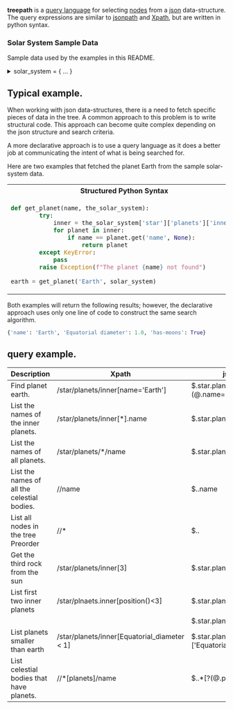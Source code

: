 **treepath** is a [query language](https://en.wikipedia.org/wiki/Query_language) for selecting 
[nodes](https://en.wikipedia.org/wiki/Node_(computer_science)) from a 
[json](https://docs.python.org/3/library/json.html) data-structure. The query expressions are similar to 
[jsonpath](https://goessner.net/articles/JsonPath/) and 
[Xpath](https://en.wikipedia.org/wiki/XPath),  but are written in python syntax.  


### Solar System Sample Data
Sample data used by the examples in this README.  
<details><summary>solar_system = {  ... }</summary>
<p>

```json
{
  "star": {
    "name": "Sun",
    "Equatorial diameter": 109.168,
    "planets": {
      "inner": [
        {
          "name": "Mercury",
          "Equatorial diameter": 0.383,
          "has-moons": false
        },
        {
          "name": "Venus",
          "Equatorial diameter": 0.949,
          "has-moons": false
        },
        {
          "name": "Earth",
          "Equatorial diameter": 1.000,
          "has-moons": true
        },
        {
          "name": "Mars",
          "Equatorial diameter": 0.532,
          "has-moons": true
        }
      ],
      "outer": [
        {
          "name": "Jupiter",
          "Equatorial diameter": 11.209,
          "has-moons": true
        },
        {
          "name": "Saturn",
          "Equatorial diameter": 9.449,
          "has-moons": true
        },
        {
          "name": "Uranus",
          "Equatorial diameter": 4.007,
          "has-moons": true
        },
        {
          "name": "Neptune",
          "Equatorial diameter": 3.883,
          "has-moons": true
        }
      ]
    }
  }
}

```

</p>
</details>

## Typical example.  

When working with json data-structures, there is a need to fetch specific pieces of data in the tree.   A common 
approach to this problem is to write structural code.  This approach can become quite complex depending on the json 
structure and search criteria.   

A more declarative approach is to use a query language as it does a better job at communicating the intent of what 
is being searched for.  

Here are two examples that fetched the planet Earth from the sample solar-system data.  

<table>
<tr>
<th>Structured Python Syntax</th>
<th>declarative Python Syntax Using treepath</th>
</tr>
<tr>
<td>

```python
def get_planet(name, the_solar_system):
        try:
            inner = the_solar_system['star']['planets']['inner']
            for planet in inner:
                if name == planet.get('name', None):
                    return planet
        except KeyError:
            pass
        raise Exception(f"The planet {name} not found")

earth = get_planet('Earth', solar_system)
```

</td>
<td>

```python
earth = get(path.star.planets.inner[wc][has(path.name == 'Earth')], solar_system)










```

</td>
</tr>
</table>

Both examples will return the following results; however, the declarative approach uses only one line of code to 
construct the same search algorithm.  

```python
{'name': 'Earth', 'Equatorial diameter': 1.0, 'has-moons': True}
```


## query example.  

 
| Description                                 | Xpath                               | jsonpath                                  | treepath                            |
|----------------------------------------------|-------------------------------------|-------------------------------------------|------------------------------------|
| Find planet earth.                           | /star/planets/inner[name='Earth']   | $.star.planets.inner[?(@.name=='Earth')]  | path.star.planets.inner[wc][has(path.name == 'Earth')]   |
| List the names of the inner planets.         | /star/planets/inner[*].name         | $.star.planets.inner[*].name              | path.star.planets.inner[wc].name   |
| List the names of all planets.               | /star/planets/*/name                | $.star.planets.[*].name                   | path.star.planets.wc[wc].name      |
| List the names of all the celestial bodies.  | //name                              | $..name                                   | path.rec.name                      |  
| List all nodes in the tree Preorder          | //*                                 | $..                                       | path.rec                           |
| Get the third rock from the sun              | /star/planets/inner[3]              | $.star.planets.inner[2]                   | path.star.planets.inner[2]         |
| List first two inner planets                 | /star/plnaets.inner[position()<3]   | $.star.planets.inner[:2]                  | path.star.planets.inner[0:2]       |
|                                              |                                     | $.star.planets.inner[0, 1]                | path.star.planets.inner[0, 2]      |
| List planets smaller than earth              | /star/planets/inner[Equatorial_diameter < 1]   | $.star.planets.inner[?(@.['Equatorial diameter'] < 1)]              | path.star.planets.inner[wc][has(path["Equatorial diameter"] < 1)]       |
| List celestial bodies that have planets.     | //*[planets]/name                   | $..*[?(@.planets)].name                   | path.rec[has(path.planets)].name       |


